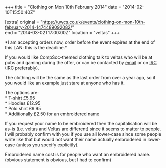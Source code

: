 +++
title = "Clothing on Mon 10th February 2014"
date = "2014-02-10T15:50:40Z"

[extra]
original = "https://uwcs.co.uk/events/clothing-on-mon-10th-february-2014-1474489092082/"    
end = "2014-03-02T17:00:00Z"
location = "veltas"
+++

\*I am accepting orders now, order before the event expires at the end of this LAN: this is the deadline.\*

If you would like CompSoc-themed clothing talk to veltas who will be at pubs and gaming during the offer, or can be contacted by [email](malto:academic-president@uwcs.co.uk) or on [IRC](http://uwcs.co.uk/cms/about/services/irc/) (IRC preferably).

The clothing will be the same as the last order from over a year ago, so if you would like an example just stare at anyone who has it.

The options are:  
\* T-shirt £5.95  
\* Hoodies £12.95  
\* Polo shirt £9.95  
\* Additionally £2.50 for an embroidered name

If you request your name to be embroidered then the capitalisation will be as-is (i.e. veltas and Veltas are different) since it seems to matter to people. I will probably confirm with you if you use all lower-case since some people write like that but would not want their name actually embroidered in lower-case (unless you specify explicitly).

Embroidered name cost is for people who want an embroidered name. (obvious statement is obvious, but I had to confirm)

